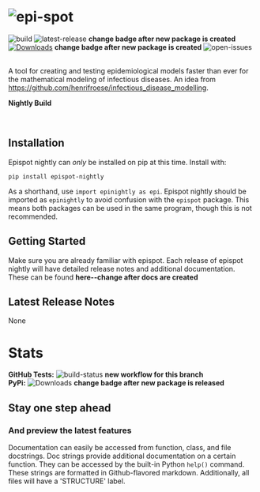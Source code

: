 # ![epi-spot](https://i.ibb.co/m9yS1yh/epispot-nightly.jpg)
![build](https://img.shields.io/badge/build-nightly-black)
![latest-release](https://shields.mitmproxy.org/pypi/v/epispot.svg?color=success) **change badge after new package is created**
[![Downloads](https://pepy.tech/badge/epispot)](https://pepy.tech/project/epispot) **change badge after new package is created**
![open-issues](https://img.shields.io/github/issues-search/epispot/epispot?color=red&label=Open%20Issues&query=is%3Aopen%20label%3Anightly)
<br><br>

A tool for creating and testing epidemiological models faster than ever for the mathematical modeling of infectious 
diseases. An idea from https://github.com/henrifroese/infectious_disease_modelling.

**Nightly Build**

<br>

## Installation

Epispot nightly can _only_ be installed on pip at this time.
Install with:
```
pip install epispot-nightly
```
As a shorthand, use `import epinightly as epi`.
Epispot nightly should be imported as `epinightly` to avoid confusion with the `epispot` package.
This means both packages can be used in the same program, though this is not recommended.

## Getting Started

Make sure you are already familiar with epispot. Each release of epispot nightly will have detailed release notes and additional documentation. 
These can be found **here--change after docs are created**

## Latest Release Notes

None

# Stats
**GitHub Tests:** ![build-status](https://github.com/epispot/epispot/workflows/build/badge.svg?branch=master) **new workflow for this branch**
<br>**PyPi:** ![Downloads](https://pepy.tech/badge/epispot) **change badge after new package is released**

## Stay one step ahead
### And preview the latest features
Documentation can easily be accessed from function, class, and file docstrings.
Doc strings provide additional documentation on a certain function.
They can be accessed by the built-in Python `help()` command.
These strings are formatted in Github-flavored markdown.
Additionally, all files will have a 'STRUCTURE' label.
